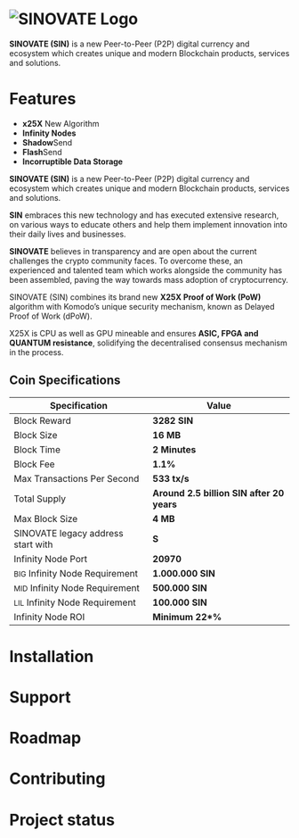 # ![SINOVATE Logo](https://sinovate.io/wp-content/uploads/2019/07/logo.png)

**SINOVATE (SIN)** is a new Peer-to-Peer (P2P) digital currency and  ecosystem which creates unique and modern Blockchain products, services and solutions.


# Features

 - **x25X** New Algorithm
 - **Infinity Nodes**
 - **Shadow**Send
 - **Flash**Send
 - **Incorruptible Data Storage**

**SINOVATE (SIN)** is a new Peer-to-Peer (P2P) digital currency and  ecosystem which creates unique and modern Blockchain products, services and solutions.

**SIN** embraces this new technology and has executed extensive research,  on various ways to educate others and help them implement innovation into their daily lives and businesses.

**SINOVATE** believes in transparency and are open about the current challenges the crypto community faces. To overcome these, an experienced and talented team which works alongside the community has been assembled, paving the way towards mass adoption of cryptocurrency.

SINOVATE (SIN) combines its brand new **X25X Proof of Work (PoW)** algorithm with Komodo’s unique security mechanism, known as Delayed Proof of Work (dPoW).

X25X is CPU as well as GPU mineable and ensures **ASIC, FPGA and QUANTUM resistance**,  solidifying the decentralised consensus mechanism in the process. 

## Coin Specifications


|Specification| Value |
|--|--|
|Block Reward  | **3282 SIN** |
|Block Size  | **16 MB** |
|Block Time  | **2 Minutes** |
|Block Fee  | **1.1%** |
|Max Transactions Per Second  | **533 tx/s** |
|Total Supply  | **Around 2.5 billion SIN after 20 years** |
|Max Block Size  | **4 MB** |
|SINOVATE legacy address start with  | **S** |
|Infinity Node Port  | **20970** |
|<small>BIG</small> Infinity Node Requirement  | **1.000.000 SIN** |
|<small>MID</small> Infinity Node Requirement  | **500.000 SIN** |
|<small>LIL</small> Infinity Node Requirement  | **100.000 SIN** |
|Infinity Node ROI  |<b>Minimum 22*%</b> |

# Installation

# Support

# Roadmap

# Contributing

# Project status
